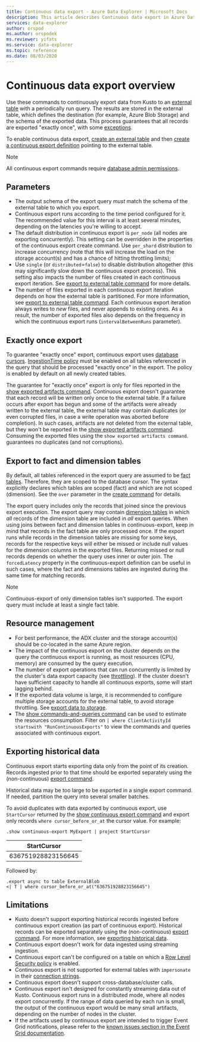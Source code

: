 ```yaml
---
title: Continuous data export - Azure Data Explorer | Microsoft Docs
description: This article describes Continuous data export in Azure Data Explorer.
services: data-explorer
author: orspod
ms.author: orspodek
ms.reviewer: yifats
ms.service: data-explorer
ms.topic: reference
ms.date: 08/03/2020
---
```

# Continuous data export overview

Use these commands to continuously export data from Kusto to an [external table](../externaltables.md) with a periodically run query. The results are stored in the external table, which defines the destination (for example, Azure Blob Storage) and the schema of the exported data. This process guarantees that all records are exported "exactly once", with some [exceptions](#exactly-once-export). 

To enable continuous data export, [create an external table](../external-tables-azurestorage-azuredatalake.md#create-or-alter-external-table) and then [create a continuous export definition](create-alter-continuous.md) pointing to the external table. 

> [!NOTE]
> All continuous export commands require [database admin permissions](../access-control/role-based-authorization.md).

## Parameters

* The output schema of the export query *must* match the schema of the external table to which you export. 
* Continuous export runs according to the time period configured for it. The recommended value for this interval is at least several minutes, depending on the latencies you're willing to accept. 
* The default distribution in continuous export is `per_node` (all nodes are exporting concurrently). This setting can be overridden in the properties of the continuous export create command. Use `per_shard` distribution to increase concurrency (note that this will increase the load on the storage account(s) and has a chance of hitting throttling limits); 
* Use `single` (or `distributed`=`false`) to disable distribution altogether (this may significantly slow down the continuous export process). This setting also impacts the number of files created in each continuous export iteration. See [export to external table command](export-data-to-an-external-table.md#notes) for more details.
* The number of files exported in each continuous export iteration depends on how the external table is partitioned. For more information, see [export to external table command](export-data-to-an-external-table.md#notes). Each continuous export iteration always writes to *new* files, and never appends to existing ones. As a result, the number of exported files also depends on the frequency in which the continuous export runs (`intervalBetweenRuns` parameter).

## Exactly once export

To guarantee "exactly once" export, continuous export uses [database cursors](../databasecursor.md). [IngestionTime policy](../ingestiontime-policy.md) must be enabled on all tables referenced in the query that should be processed "exactly once" in the export. The policy is enabled by default on all newly created tables.

The guarantee for "exactly once" export is only for files reported in the [show exported artifacts command](show-continuous-artifacts.md). Continuous export doesn't guarantee that each record will be written only once to the external table. If a failure occurs after export has begun and some of the artifacts were already written to the external table, the external table may contain duplicates (or even corrupted files, in case a write operation was aborted before completion). In such cases, artifacts are not deleted from the external table, but they won't be reported in the [show exported artifacts command](show-continuous-artifacts.md). Consuming the exported files using the `show exported artifacts command`. guarantees no duplicates (and not corruptions).

## Export to fact and dimension tables

By default, all tables referenced in the export query are assumed to be [fact tables](../../concepts/fact-and-dimension-tables.md). Therefore, they are scoped to the database cursor. The syntax explicitly declares which tables are scoped (fact) and which are not scoped (dimension). See the `over` parameter in the [create command](create-alter-continuous.md) for details.

The export query includes only the records that joined since the previous export execution. The export query may contain [dimension tables](../../concepts/fact-and-dimension-tables.md) in which *all* records of the dimension table are included in *all* export queries. When using joins between fact and dimension tables in continuous-export, keep in mind that records in the fact table are only processed once. If the export runs while records in the dimension tables are missing for some keys, records for the respective keys will either be missed or include null values for the dimension columns in the exported files. Returning missed or null records depends on whether the query uses inner or outer join. The `forcedLatency` property in the continuous-export definition can be useful in such cases, where the fact and dimensions tables are ingested during the same time for matching records.


> [!NOTE]
> Continuous-export of only dimension tables isn't supported. The export query must include at least a single fact table.

## Resource management

* For best performance, the ADX cluster and the storage account(s) should be co-located in the same Azure region.
* The impact of the continuous export on the cluster depends on the query the continuous export is running, as most resources (CPU, memory) are consumed by the query execution. 
* The number of export operations that can run concurrently is limited by the cluster's data export capacity (see [throttling](../../management/capacitypolicy.md#throttling)). If the cluster doesn't have sufficient capacity to handle all continuous exports, some will start lagging behind.
* If the exported data volume is large, it is recommended to configure multiple storage accounts for the external table, to avoid storage throttling. See [export data to storage](export-data-to-storage.md#known-issues).
* The [show commands-and-queries command](../commands-and-queries.md) can be used to estimate the resources consumption. Filter on `| where ClientActivityId startswith "RunContinuousExports"` to view the commands and queries associated with continuous export.

## Exporting historical data

Continuous export starts exporting data only from the point of its creation. Records ingested prior to that time should be exported separately using the (non-continuous) [export command](export-data-to-an-external-table.md). 

Historical data may be too large to be exported in a single export command. If needed, partition the query into several smaller batches. 

To avoid duplicates with data exported by continuous export, use `StartCursor` returned by the [show continuous export command](show-continuous-export.md) and export only records `where cursor_before_or_at` the cursor value. For example:

```kusto
.show continuous-export MyExport | project StartCursor
```

| StartCursor        |
|--------------------|
| 636751928823156645 |

Followed by: 

```kusto
.export async to table ExternalBlob
<| T | where cursor_before_or_at("636751928823156645")
```

## Limitations

* Kusto doesn't support exporting historical records ingested before continuous export creation (as part of continuous export). Historical records can be exported separately using the (non-continuous) [export command](export-data-to-an-external-table.md). 
For more information, see [exporting historical data](#exporting-historical-data).
* Continuous export doesn't work for data ingested using streaming ingestion. 
* Continuous export can't be configured on a table on which a [Row Level Security policy](../../management/rowlevelsecuritypolicy.md) is enabled.
* Continuous export is not supported for external tables with `impersonate` in their [connection strings](../../api/connection-strings/storage.md).
* Continuous export doesn't support cross-database/cluster calls.
* Continuous export isn't designed for constantly streaming data out of Kusto. Continuous export runs in a distributed mode, where all nodes export concurrently. If the range of data queried by each run is small, the output of the continuous export would be many small artifacts, depending on the number of nodes in the cluster.
* If the artifacts used by continuous export are intended to trigger Event Grid notifications, please refer to the [known issues section in the Event Grid documentation](../data-ingestion/eventgrid.md#known-issues).

